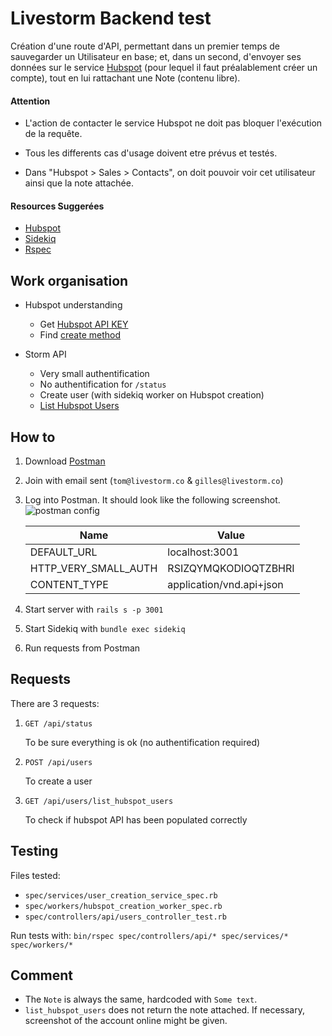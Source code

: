 # Livestorm Backend test

Création d'une route d'API, permettant dans un premier temps de sauvegarder un Utilisateur en base; et, dans un second, d'envoyer ses données sur le service [Hubspot](https://www.hubspot.com/) (pour lequel il faut préalablement créer un compte), tout en lui rattachant une Note (contenu libre).

#### Attention

- L'action de contacter le service Hubspot ne doit pas bloquer l'exécution de la requête.

- Tous les differents cas d'usage doivent etre prévus et testés.

- Dans "Hubspot > Sales > Contacts", on doit pouvoir voir cet utilisateur ainsi que la note attachée.

#### Resources Suggerées

- [Hubspot](https://github.com/adimichele/hubspot-ruby)
- [Sidekiq](https://github.com/mperham/sidekiq)
- [Rspec](https://github.com/rspec/rspec-rails)

 
## Work organisation
* Hubspot understanding
	* Get [Hubspot API KEY](https://app.hubspot.com/hapikeys)
	* Find [create method](https://developers.hubspot.com/docs/methods/contacts/create_or_update)
	
* Storm API
	* Very small authentification
	* No authentification for `/status`
	* Create user (with sidekiq worker on Hubspot creation)
	* [List Hubspot Users](https://developers.hubspot.com/docs/methods/contacts/get_contacts)

## How to

1. Download [Postman](https://www.getpostman.com/apps)
2. Join with email sent (`tom@livestorm.co` & `gilles@livestorm.co`)
3. Log into Postman. It should look like the following screenshot.
![postman config](https://image.ibb.co/bHnASA/Capture-d-cran-2018-11-21-12-11-26.png)

	| Name | Value |
	| ---- | ----- |
	| DEFAULT_URL | localhost:3001 |
	| HTTP\_VERY\_SMALL\_AUTH | RSIZQYMQKODIOQTZBHRI |
	| CONTENT_TYPE | application/vnd.api+json |

4. Start server with `rails s -p 3001`
5. Start Sidekiq with `bundle exec sidekiq`
5. Run requests from Postman

## Requests
There are 3 requests:

1. `GET /api/status`

	To be sure everything is ok (no authentification required)

2. `POST /api/users`

	To create a user

3. `GET /api/users/list_hubspot_users`

	To check if hubspot API has been populated correctly

## Testing
Files tested:

* `spec/services/user_creation_service_spec.rb`
* `spec/workers/hubspot_creation_worker_spec.rb`
* `spec/controllers/api/users_controller_test.rb`

Run tests with:
	`bin/rspec spec/controllers/api/* spec/services/* spec/workers/*`
	
## Comment
* The `Note` is always the same, hardcoded with `Some text`.
* `list_hubspot_users` does not return the note attached. If necessary, screenshot of the account online might be given.	